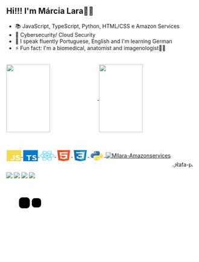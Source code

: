 <strong><h2>Hi!!! I'm Márcia Lara🐱‍💻</h2></strong>

- 📚 JavaScript, TypeScript, Python, HTML/CSS e Amazon Services
- 📑 Cybersecurity/ Cloud Security
- 💬 I speak fluently Portuguese, English and I'm learning German
- ⚡ Fun fact: I'm a biomedical, anatomist and imagenologist👩‍🔬

##
<div>
  <a href="https://github.com/Mllara">
  <img height="180em" width="48%" align ="center"  src="https://github-readme-stats.vercel.app/api?username=Mllara&show_icons=true&theme=radical"/>
  <img height="180em" width="48%" align ="center"  src="https://github-readme-stats.vercel.app/api/top-langs/?username=Mllara&layout=compact&theme=radical"/>
</div>

  ##
  
  <div style="display: inline_block"><br>
  <img align="center" alt="Mllara-Js" height="30" width="40" src="https://raw.githubusercontent.com/devicons/devicon/master/icons/javascript/javascript-plain.svg">
  <img align="center" alt="Mllara-Ts" height="30" width="40" src="https://raw.githubusercontent.com/devicons/devicon/master/icons/typescript/typescript-plain.svg">
  <img align="center" alt="Mllara-React" height="30" width="40" src="https://raw.githubusercontent.com/devicons/devicon/master/icons/react/react-original.svg">
  <img align="center" alt="Mllara-HTML" height="30" width="40" src="https://raw.githubusercontent.com/devicons/devicon/master/icons/html5/html5-original.svg">
  <img align="center" alt="Mllara-CSS" height="30" width="40" src="https://raw.githubusercontent.com/devicons/devicon/master/icons/css3/css3-original.svg">
  <img align="center" alt="Mllara-Python" height="30" width="40" src="https://raw.githubusercontent.com/devicons/devicon/master/icons/python/python-original.svg">
  <img align="center" alt="Mllara-Amazonservices" height="30" width="40" src="https://cdn.jsdelivr.net/gh/devicons/devicon/icons/amazonwebservices/amazonwebservices-original.svg" />
   <img align="right" alt="Rafa-pic" height="180" style="border-radius:50px;" src="![octocat-1667570322970](https://user-images.githubusercontent.com/97680447/199990955-c136ebc0-6fcf-4919-a09c-2c74f347d1fa.png)">
   
</div>
  
  ##
<div> 
 <a href="https://t.me/MllaraSena" target="_blank"><img src="https://img.shields.io/badge/Telegram-2CA5E0?style=for-the-badge&logo=telegram&logoColor=white" target="_blank"></a>
  <a href = "mailto:marciallara@gmail.com"><img src="https://img.shields.io/badge/-Gmail-%23333?style=for-the-badge&logo=gmail&logoColor=white" target="_blank"></a>
  <a href="https://www.linkedin.com/in/márcia-lara-sena-a0696645/" target="_blank"><img src="https://img.shields.io/badge/-LinkedIn-%230077B5?style=for-the-badge&logo=linkedin&logoColor=white" target="_blank"></a> 
 <a href="https://discord.gg/MarciaLLara#4841" target="_blank"><img src="https://img.shields.io/badge/Discord-7289DA?style=for-the-badge&logo=discord&logoColor=white" target="_blank"></a> 
      
 ![Snake animation](https://github.com/rafaballerini/rafaballerini/blob/output/github-contribution-grid-snake.svg)
 
</div>
  

